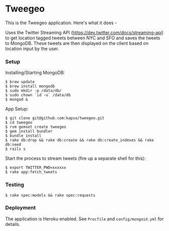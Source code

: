 # Tweegeo

This is the Tweegeo application. Here's what it does - 

Uses the Twitter Streaming API (https://dev.twitter.com/docs/streaming-api) to get location tagged tweets between NYC and SFO and saves the tweets to MongoDB. These tweets are then displayed on the client based on location input by the user.

### Setup

Installing/Starting MongoDB:

    $ brew update
    $ brew install mongodb
    $ sudo mkdir -p /data/db/
    $ sudo chown `id -u` /data/db
    $ mongod &

App Setup:

    $ git clone git@github.com:kapso/tweegeo.git
    $ cd tweegeo
    $ rvm gemset create tweegeo
    $ gem install bundler
    $ bundle install
    $ rake db:drop && rake db:create && rake db:create_indexes && rake db:seed
    $ rails s

Start the process to stream tweets (fire up a separate shell for this):

    $ export TWITTER_PWD=xxxxxx
    $ rake app:fetch_tweets

### Testing
    
    $ rake spec:models && rake spec:requests

### Deployment

The application is Heroku enabled. See `Procfile` and `config/mongoid.yml` for details.